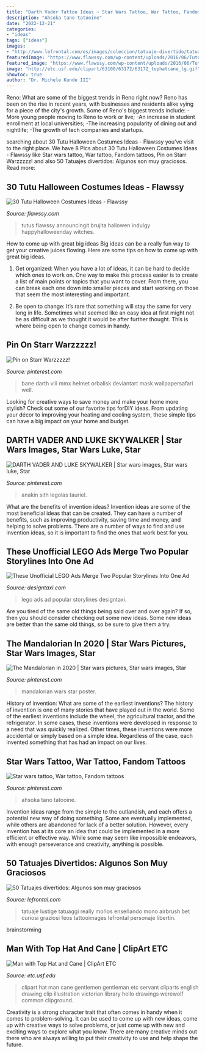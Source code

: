 ```yaml
---
title: "Darth Vader Tattoo Ideas ~ Star Wars Tattoo, War Tattoo, Fandom Tattoos"
description: "Ahsoka tano tatooine"
date: "2022-12-21"
categories:
- "ideas"
tags: ["ideas"]
images:
- "http://www.lefrontal.com/es/images/coleccion/tatuaje-divertido/tatuaje-divertido-539.jpg"
featuredImage: "https://www.flawssy.com/wp-content/uploads/2016/06/Tutu-Dress-Halloween-Costumes-ideas.jpg"
featured_image: "https://www.flawssy.com/wp-content/uploads/2016/06/Tutu-Dress-Halloween-Costumes-ideas.jpg"
image: "http://etc.usf.edu/clipart/63100/63172/63172_tophatcane_lg.gif"
ShowToc: true
author: "Dr. Michele Kunde III"
---
```



Reno: What are some of the biggest trends in Reno right now?
Reno has been on the rise in recent years, with businesses and residents alike vying for a piece of the city's growth. Some of Reno's biggest trends include: 
 -More young people moving to Reno to work or live; 
-An increase in student enrollment at local universities; 
-The increasing popularity of dining out and nightlife; 
-The growth of tech companies and startups.

	

		
searching about 30 Tutu Halloween Costumes Ideas - Flawssy you've visit to the right place. We have 8 Pics about 30 Tutu Halloween Costumes Ideas - Flawssy like Star wars tattoo, War tattoo, Fandom tattoos, Pin on Starr Warzzzzz! and also 50 Tatuajes divertidos: Algunos son muy graciosos. Read more:
		
    
## 30 Tutu Halloween Costumes Ideas - Flawssy

<img loading=lazy src="https://www.flawssy.com/wp-content/uploads/2016/06/Tutu-Dress-Halloween-Costumes-ideas.jpg" onerror="this.onerror=null;this.src='https://tse1.mm.bing.net/th?id=OIP.IfZ3GXH9lYOQA5z0Aq_4LAHaLH&amp;pid=15.1';" alt="30 Tutu Halloween Costumes Ideas - Flawssy">

_Source: flawssy.com_

>tutus flawssy announcingit brujita hallowen indulgy happyhalloweenday witches. 

	

How to come up with great big ideas
Big ideas can be a really fun way to get your creative juices flowing. Here are some tips on how to come up with great big ideas. 
1. Get organized: When you have a lot of ideas, it can be hard to decide which ones to work on. One way to make this process easier is to create a list of main points or topics that you want to cover. From there, you can break each one down into smaller pieces and start working on those that seem the most interesting and important. 

2. Be open to change: It’s rare that something will stay the same for very long in life. Sometimes what seemed like an easy idea at first might not be as difficult as we thought it would be after further thought. This is where being open to change comes in handy.

    
## Pin On Starr Warzzzzz!

<img loading=lazy src="https://i.pinimg.com/736x/22/62/08/226208a22644e6a3ecc56a2825cae35e--darth-bane-bane-mask.jpg" onerror="this.onerror=null;this.src='https://tse1.mm.bing.net/th?id=OIP.pkiEzYbU0SiK4ThvBEJxkgHaLw&amp;pid=15.1';" alt="Pin on Starr Warzzzzz!">

_Source: pinterest.com_

>bane darth viii mmx helmet orbalisk deviantart mask wallpapersafari well. 

	

Looking for creative ways to save money and make your home more stylish? Check out some of our favorite tips forDIY ideas. From updating your décor to improving your heating and cooling system, these simple tips can have a big impact on your home and budget.

    
## DARTH VADER AND LUKE SKYWALKER | Star Wars Images, Star Wars Luke, Star

<img loading=lazy src="https://i.pinimg.com/736x/6f/18/0d/6f180d7ed2282b3466d7355e271df3f1.jpg" onerror="this.onerror=null;this.src='https://tse4.mm.bing.net/th?id=OIP.s0__csDi5dlkooTVBb43LQHaLH&amp;pid=15.1';" alt="DARTH VADER AND LUKE SKYWALKER | Star wars images, Star wars luke, Star">

_Source: pinterest.com_

>anakin sith legolas tauriel. 

	

What are the benefits of invention ideas?
Invention ideas are some of the most beneficial ideas that can be created. They can have a number of benefits, such as improving productivity, saving time and money, and helping to solve problems. There are a number of ways to find and use invention ideas, so it is important to find the ones that work best for you.

    
## These Unofficial LEGO Ads Merge Two Popular Storylines Into One Ad

<img loading=lazy src="http://editorial.designtaxi.com/news-legor0911/3.jpg" onerror="this.onerror=null;this.src='https://tse1.mm.bing.net/th?id=OIP.JzoQvvb_g2kqQsaLvb2yvgHaKe&amp;pid=15.1';" alt="These Unofficial LEGO Ads Merge Two Popular Storylines Into One Ad">

_Source: designtaxi.com_

>lego ads ad popular storylines designtaxi. 

	

Are you tired of the same old things being said over and over again? If so, then you should consider checking out some new ideas. Some new ideas are better than the same old things, so be sure to give them a try.

    
## The Mandalorian In 2020 | Star Wars Pictures, Star Wars Images, Star

<img loading=lazy src="https://i.pinimg.com/736x/fe/cd/a2/fecda28e99a6015a08003c96de117b1c.jpg" onerror="this.onerror=null;this.src='https://tse1.mm.bing.net/th?id=OIP.GeeAMdTfHubldthKXx3QvAHaKs&amp;pid=15.1';" alt="The Mandalorian in 2020 | Star wars pictures, Star wars images, Star">

_Source: pinterest.com_

>mandalorian wars star poster. 

	

History of invention: What are some of the earliest inventions?
The history of invention is one of many stories that have played out in the world. Some of the earliest inventions include the wheel, the agricultural tractor, and the refrigerator. In some cases, these inventions were developed in response to a need that was quickly realized. Other times, these inventions were more accidental or simply based on a simple idea. Regardless of the case, each invented something that has had an impact on our lives.

    
## Star Wars Tattoo, War Tattoo, Fandom Tattoos

<img loading=lazy src="https://i.pinimg.com/736x/2c/e1/db/2ce1db4eba92b22cf49dd80bfc1dd50c.jpg" onerror="this.onerror=null;this.src='https://tse2.mm.bing.net/th?id=OIP.BlJhQ0UAGb16ueGIy1qPpQHaLh&amp;pid=15.1';" alt="Star wars tattoo, War tattoo, Fandom tattoos">

_Source: pinterest.com_

>ahsoka tano tatooine. 

	

Invention ideas range from the simple to the outlandish, and each offers a potential new way of doing something. Some are eventually implemented, while others are abandoned for lack of a better solution. However, every invention has at its core an idea that could be implemented in a more efficient or effective way. While some may seem like impossible endeavors, with enough perseverance and creativity, anything is possible.

    
## 50 Tatuajes Divertidos: Algunos Son Muy Graciosos

<img loading=lazy src="http://www.lefrontal.com/es/images/coleccion/tatuaje-divertido/tatuaje-divertido-539.jpg" onerror="this.onerror=null;this.src='https://tse1.mm.bing.net/th?id=OIP.NhrBZRWRXitoxHnJy4zKHgHaLT&amp;pid=15.1';" alt="50 Tatuajes divertidos: Algunos son muy graciosos">

_Source: lefrontal.com_

>tatuaje lustige tatuaggi really moños enseñando mono airbrush bet curiosi graziosi feos tattooimages lefrontal personaje libertin. 

	
 brainstorming

    
## Man With Top Hat And Cane | ClipArt ETC

<img loading=lazy src="http://etc.usf.edu/clipart/63100/63172/63172_tophatcane_lg.gif" onerror="this.onerror=null;this.src='https://tse2.mm.bing.net/th?id=OIP.2cSsDLC7fwreLa0qWtLUxwHaLX&amp;pid=15.1';" alt="Man with Top Hat and Cane | ClipArt ETC">

_Source: etc.usf.edu_

>clipart hat man cane gentlemen gentleman etc servant cliparts english drawing clip illustration victorian library hello drawings werewolf common clipground. 

	

Creativity is a strong character trait that often comes in handy when it comes to problem-solving. It can be used to come up with new ideas, come up with creative ways to solve problems, or just come up with new and exciting ways to explore what you know. There are many creative minds out there who are always willing to put their creativity to use and help shape the future.

